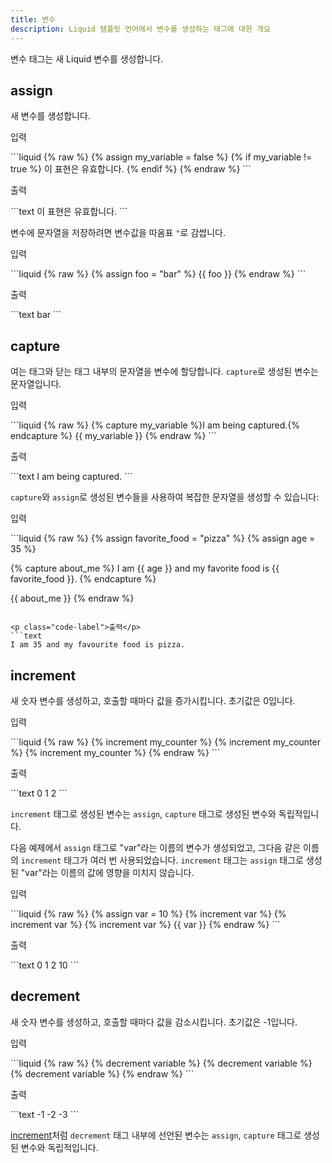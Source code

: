 ```yaml
---
title: 변수
description: Liquid 템플릿 언어에서 변수를 생성하는 태그에 대한 개요
---
```


변수 태그는 새 Liquid 변수를 생성합니다.

## assign

새 변수를 생성합니다.

<p class="code-label">입력</p>
```liquid
{% raw %}
{% assign my_variable = false %}
{% if my_variable != true %}
  이 표현은 유효합니다.
{% endif %}
{% endraw %}
```

<p class="code-label">출력</p>
```text
이 표현은 유효합니다.
```

변수에 문자열을 저장하려면 변수값을 따옴표 `"`로 감쌉니다.

<p class="code-label">입력</p>
```liquid
{% raw %}
{% assign foo = "bar" %}
{{ foo }}
{% endraw %}
```

<p class="code-label">출력</p>
```text
bar
```

## capture

여는 태그와 닫는 태그 내부의 문자열을 변수에 할당합니다. `capture`로 생성된 변수는 문자열입니다.

<p class="code-label">입력</p>
```liquid
{% raw %}
{% capture my_variable %}I am being captured.{% endcapture %}
{{ my_variable }}
{% endraw %}
```

<p class="code-label">출력</p>
```text
I am being captured.
```

`capture`와 `assign`로 생성된 변수들을 사용하여 복잡한 문자열을 생성할 수 있습니다:

<p class="code-label">입력</p>
```liquid
{% raw %}
{% assign favorite_food = "pizza" %}
{% assign age = 35 %}

{% capture about_me %}
I am {{ age }} and my favorite food is {{ favorite_food }}.
{% endcapture %}

{{ about_me }}
{% endraw %}
```

<p class="code-label">출력</p>
```text
I am 35 and my favourite food is pizza.
```

## increment

새 숫자 변수를 생성하고, 호출할 때마다 값을 증가시킵니다. 초기값은 0입니다.

<p class="code-label">입력</p>
```liquid
{% raw %}
{% increment my_counter %}
{% increment my_counter %}
{% increment my_counter %}
{% endraw %}
```

<p class="code-label">출력</p>
```text
0
1
2
```

`increment` 태그로 생성된 변수는 `assign`, `capture` 태그로 생성된 변수와 독립적입니다.

다음 예제에서 `assign` 태그로 "var"라는 이름의 변수가 생성되었고, 그다음 같은 이름의 `increment` 태그가 여러 번 사용되었습니다. `increment` 태그는 `assign` 태그로 생성된 "var"라는 이름의 값에 영향을 미치지 않습니다.

<p class="code-label">입력</p>
```liquid
{% raw %}
{% assign var = 10 %}
{% increment var %}
{% increment var %}
{% increment var %}
{{ var }}
{% endraw %}
```

<p class="code-label">출력</p>
```text
0
1
2
10
```

## decrement

새 숫자 변수를 생성하고, 호출할 때마다 값을 감소시킵니다. 초기값은 -1입니다.

<p class="code-label">입력</p>
```liquid
{% raw %}
{% decrement variable %}
{% decrement variable %}
{% decrement variable %}
{% endraw %}
```

<p class="code-label">출력</p>
```text
-1
-2
-3
```

[increment](#increment)처럼 `decrement` 태그 내부에 선언된 변수는 `assign`, `capture` 태그로 생성된 변수와 독립적입니다.